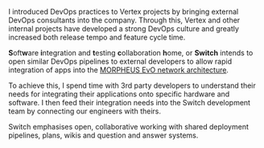 I introduced DevOps practices to Vertex projects by bringing external DevOps consultants into the company. Through this, Vertex and other internal projects have developed a strong DevOps culture and greatly increased both release tempo and feature cycle time.

**S**oft**w**are **i**ntegration and **t**esting **c**ollaboration **h**ome, or **Switch** intends to open similar DevOps pipelines to external developers to allow rapid integration of apps into the [MORPHEUS EvO network architecture](https://www.generaldynamics.uk.com/solutions/c4i-systems/evo/).

To achieve this, I spend time with 3rd party developers to understand their needs for integrating their applications onto specific hardware and software. I then feed their integration needs into the Switch development team by connecting our engineers with theirs.

Switch emphasises open, collaborative working with shared deployment pipelines, plans, wikis and question and answer systems.